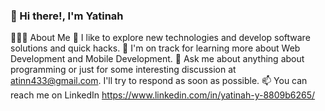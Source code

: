 ### 👋 Hi there!, I'm Yatinah

👨🏻‍💻  About Me
🔭  I like to explore new technologies and develop software solutions and quick hacks.
🌱  I'm on track for learning more about Web Development and Mobile Development.
💬  Ask me about anything about programming or just for some interesting discussion at atinn433@gmail.com. I'll try to respond as soon as possible.
📫  You can reach me on LinkedIn https://www.linkedin.com/in/yatinah-y-8809b6265/
